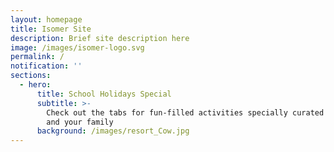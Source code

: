 ```yaml
---
layout: homepage
title: Isomer Site
description: Brief site description here
image: /images/isomer-logo.svg
permalink: /
notification: ''
sections:
  - hero:
      title: School Holidays Special
      subtitle: >-
        Check out the tabs for fun-filled activities specially curated for you
        and your family
      background: /images/resort_Cow.jpg
---
```

